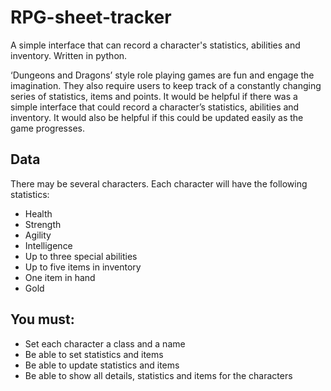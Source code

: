 # RPG-sheet-tracker
A simple interface that can record a character's statistics, abilities and inventory. Written in python.

‘Dungeons and Dragons’ style role playing games are fun and engage the imagination. They also
require users to keep track of a constantly changing series of statistics, items and points. It would be
helpful if there was a simple interface that could record a character’s statistics, abilities and
inventory. It would also be helpful if this could be updated easily as the game progresses.

## Data
There may be several characters. Each character will have the following statistics:
* Health
* Strength
* Agility
* Intelligence
* Up to three special abilities
* Up to five items in inventory
* One item in hand
* Gold

## You must:
* Set each character a class and a name
* Be able to set statistics and items
* Be able to update statistics and items
* Be able to show all details, statistics and items for the characters

